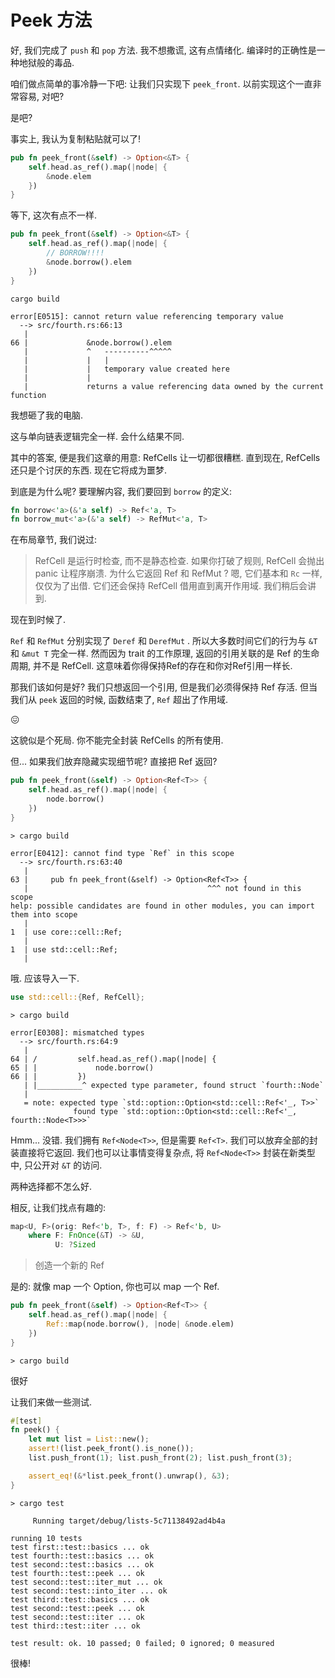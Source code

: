 # Peek 方法

好, 我们完成了 `push` 和 `pop` 方法. 我不想撒谎, 这有点情绪化. 
编译时的正确性是一种地狱般的毒品.

咱们做点简单的事冷静一下吧: 让我们只实现下 `peek_front`.
以前实现这个一直非常容易, 对吧?

是吧?

事实上, 我认为复制粘贴就可以了!

```rust ,ignore
pub fn peek_front(&self) -> Option<&T> {
    self.head.as_ref().map(|node| {
        &node.elem
    })
}
```

等下, 这次有点不一样.

```rust ,ignore
pub fn peek_front(&self) -> Option<&T> {
    self.head.as_ref().map(|node| {
        // BORROW!!!!
        &node.borrow().elem
    })
}
```


```text
cargo build

error[E0515]: cannot return value referencing temporary value
  --> src/fourth.rs:66:13
   |
66 |             &node.borrow().elem
   |             ^   ----------^^^^^
   |             |   |
   |             |   temporary value created here
   |             |
   |             returns a value referencing data owned by the current function
```

我想砸了我的电脑.

这与单向链表逻辑完全一样. 会什么结果不同.

其中的答案, 便是我们这章的用意: RefCells 让一切都很糟糕. 直到现在, RefCells 还只是个讨厌的东西. 现在它将成为噩梦.

到底是为什么呢? 要理解内容, 我们要回到 `borrow` 的定义:

```rust ,ignore
fn borrow<'a>(&'a self) -> Ref<'a, T>
fn borrow_mut<'a>(&'a self) -> RefMut<'a, T>
```

在布局章节, 我们说过:

> RefCell 是运行时检查, 而不是静态检查.
> 如果你打破了规则, RefCell 会抛出 panic 让程序崩溃.
> 为什么它返回 Ref 和 RefMut ? 嗯, 它们基本和 `Rc` 一样, 仅仅为了出借. 
> 它们还会保持 RefCell 借用直到离开作用域. 我们稍后会讲到.

现在到时候了.

`Ref` 和 `RefMut` 分别实现了 `Deref` 和 `DerefMut` . 
所以大多数时间它们的行为与 `&T` 和 `&mut T` 完全一样. 
然而因为 trait 的工作原理, 返回的引用关联的是 Ref 的生命周期, 并不是 RefCell. 
这意味着你得保持Ref的存在和你对Ref引用一样长.

那我们该如何是好? 我们只想返回一个引用, 但是我们必须得保持 Ref 存活. 
但当我们从 `peek` 返回的时候, 函数结束了, `Ref` 超出了作用域.

😖

这貌似是个死局. 你不能完全封装 RefCells 的所有使用.

但... 如果我们放弃隐藏实现细节呢? 直接把 Ref 返回?

```rust ,ignore
pub fn peek_front(&self) -> Option<Ref<T>> {
    self.head.as_ref().map(|node| {
        node.borrow()
    })
}
```

```text
> cargo build

error[E0412]: cannot find type `Ref` in this scope
  --> src/fourth.rs:63:40
   |
63 |     pub fn peek_front(&self) -> Option<Ref<T>> {
   |                                        ^^^ not found in this scope
help: possible candidates are found in other modules, you can import them into scope
   |
1  | use core::cell::Ref;
   |
1  | use std::cell::Ref;
   |
```

哦. 应该导入一下.


```rust ,ignore
use std::cell::{Ref, RefCell};
```

```text
> cargo build

error[E0308]: mismatched types
  --> src/fourth.rs:64:9
   |
64 | /         self.head.as_ref().map(|node| {
65 | |             node.borrow()
66 | |         })
   | |__________^ expected type parameter, found struct `fourth::Node`
   |
   = note: expected type `std::option::Option<std::cell::Ref<'_, T>>`
              found type `std::option::Option<std::cell::Ref<'_, fourth::Node<T>>>`
```

Hmm... 没错. 我们拥有 `Ref<Node<T>>`, 但是需要 `Ref<T>`. 我们可以放弃全部的封装直接将它返回. 
我们也可以让事情变得复杂点, 将 `Ref<Node<T>>` 封装在新类型中, 只公开对 `&T` 的访问.

两种选择都不怎么好.

相反, 让我们找点有趣的:

```rust ,ignore
map<U, F>(orig: Ref<'b, T>, f: F) -> Ref<'b, U>
    where F: FnOnce(&T) -> &U,
          U: ?Sized
```

> 创造一个新的 Ref

是的: 就像 map 一个 Option, 你也可以 map 一个 Ref.

```rust ,ignore
pub fn peek_front(&self) -> Option<Ref<T>> {
    self.head.as_ref().map(|node| {
        Ref::map(node.borrow(), |node| &node.elem)
    })
}
```

```text
> cargo build
```

很好

让我们来做一些测试.

```rust ,ignore
#[test]
fn peek() {
    let mut list = List::new();
    assert!(list.peek_front().is_none());
    list.push_front(1); list.push_front(2); list.push_front(3);

    assert_eq!(&*list.peek_front().unwrap(), &3);
}
```


```
> cargo test

     Running target/debug/lists-5c71138492ad4b4a

running 10 tests
test first::test::basics ... ok
test fourth::test::basics ... ok
test second::test::basics ... ok
test fourth::test::peek ... ok
test second::test::iter_mut ... ok
test second::test::into_iter ... ok
test third::test::basics ... ok
test second::test::peek ... ok
test second::test::iter ... ok
test third::test::iter ... ok

test result: ok. 10 passed; 0 failed; 0 ignored; 0 measured

```

很棒!
